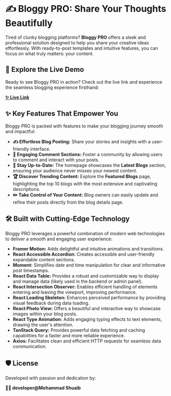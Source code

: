 # ✍️ Bloggy PRO: Share Your Thoughts Beautifully

Tired of clunky blogging platforms? **Bloggy PRO** offers a sleek and professional solution designed to help you share your creative ideas effortlessly. With ready-to-post templates and intuitive features, you can focus on what truly matters: your content.

## 🚀 Explore the Live Demo

Ready to see Bloggy PRO in action? Check out the live link and experience the seamless blogging experience firsthand:

**[✨ Live Link](https://bloggy-pro.web.app)**

## ✨ Key Features That Empower You

Bloggy PRO is packed with features to make your blogging journey smooth and impactful:

- **✍️ Effortless Blog Posting:** Share your stories and insights with a user-friendly interface.
- **💬 Engaging Comment Sections:** Foster a community by allowing users to comment and interact with your posts.
- **📰 Stay Up-to-Date:** The homepage showcases the **Latest Blogs** section, ensuring your audience never misses your newest content.
- **🏆 Discover Trending Content:** Explore the **Featured Blogs** page, highlighting the top 10 blogs with the most extensive and captivating descriptions.
- **✏️ Take Control of Your Content:** Blog owners can easily update and refine their posts directly from the blog details page.

## 🛠️ Built with Cutting-Edge Technology

Bloggy PRO leverages a powerful combination of modern web technologies to deliver a smooth and engaging user experience:

- **Framer Motion:** Adds delightful and intuitive animations and transitions.
- **React Accessible Accordion:** Creates accessible and user-friendly expandable content sections.
- **Moment:** Simplifies date and time manipulation for clear and informative post timestamps.
- **React Data Table:** Provides a robust and customizable way to display and manage data (likely used in the backend or admin panel).
- **React Intersection Observer:** Enables efficient handling of elements entering and leaving the viewport, improving performance.
- **React Loading Skeleton:** Enhances perceived performance by providing visual feedback during data loading.
- **React Photo View:** Offers a beautiful and interactive way to showcase images within your blog posts.
- **React Type Animation:** Adds engaging typing effects to text elements, drawing the user's attention.
- **TanStack Query:** Provides powerful data fetching and caching capabilities for a faster and more reliable experience.
- **Axios:** Facilitates clean and efficient HTTP requests for seamless data communication.

## 🛡️ License

Developed with passion and dedication by:

**👨‍💻 developer@Mohammad Shuaib**
